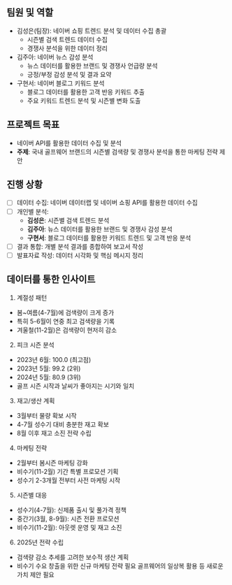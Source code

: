 ## 팀원 및 역할

- 김성은(팀장): 네이버 쇼핑 트렌드 분석 및 데이터 수집 총괄
    - 시즌별 검색 트렌드 데이터 수집
    - 경쟁사 분석을 위한 데이터 정리
- 김주아: 네이버 뉴스 감성 분석
    - 뉴스 데이터를 활용한 브랜드 및 경쟁사 언급량 분석
    - 긍정/부정 감성 분석 및 결과 요약
- 구현서: 네이버 블로그 키워드 분석
    - 블로그 데이터를 활용한 고객 반응 키워드 추출
    - 주요 키워드 트렌드 분석 및 시즌별 변화 도출

## 프로젝트 목표

- 네이버 API를 활용한 데이터 수집 및 분석
- **주제**: 국내 골프웨어 브랜드의 시즌별 검색량 및 경쟁사 분석을 통한 마케팅 전략 제안

## 진행 상황

- [ ]  데이터 수집: 네이버 데이터랩 및 네이버 쇼핑 API를 활용한 데이터 수집
- [ ]  개인별 분석:
    - **김성은**: 시즌별 검색 트렌드 분석
    - **김주아**: 뉴스 데이터를 활용한 브랜드 및 경쟁사 감성 분석
    - **구현서**: 블로그 데이터를 활용한 키워드 트렌드 및 고객 반응 분석
- [ ]  결과 통합: 개별 분석 결과를 종합하여 보고서 작성
- [ ]  발표자료 작성: 데이터 시각화 및 핵심 메시지 정리

## 데이터를 통한 인사이트
1. 계절성 패턴
- 봄~여름(4-7월)에 검색량이 크게 증가
- 특히 5-6월이 연중 최고 검색량을 기록
- 겨울철(11-2월)은 검색량이 현저히 감소

2. 피크 시즌 분석
- 2023년 6월: 100.0 (최고점)
- 2023년 5월: 99.2 (2위)
- 2024년 5월: 80.9 (3위)
- 골프 시즌 시작과 날씨가 좋아지는 시기와 일치

3. 재고/생산 계획
- 3월부터 물량 확보 시작
- 4-7월 성수기 대비 충분한 재고 확보
- 8월 이후 재고 소진 전략 수립

4. 마케팅 전략
- 2월부터 봄시즌 마케팅 강화
- 비수기(11-2월) 기간 특별 프로모션 기획
- 성수기 2-3개월 전부터 사전 마케팅 시작

5. 시즌별 대응
- 성수기(4-7월): 신제품 출시 및 풀가격 정책
- 중간기(3월, 8-9월): 시즌 전환 프로모션
- 비수기(11-2월): 아웃렛 운영 및 재고 소진

6. 2025년 전략 수립
- 검색량 감소 추세를 고려한 보수적 생산 계획
- 비수기 수요 창출을 위한 신규 마케팅 전략 필요
골프웨어의 일상복 활용 등 새로운 가치 제안 필요

